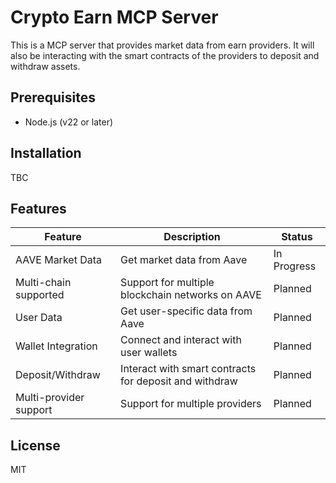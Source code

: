# Crypto Earn MCP Server

This is a MCP server that provides market data from earn providers. It will also be interacting with the smart contracts of the providers to deposit and withdraw assets.

## Prerequisites

- Node.js (v22 or later)

## Installation

TBC

## Features

| Feature | Description | Status |
|---------|-------------|--------|
| AAVE Market Data | Get market data from Aave | In Progress |
| Multi-chain supported | Support for multiple blockchain networks on AAVE | Planned |
| User Data | Get user-specific data from Aave | Planned |
| Wallet Integration | Connect and interact with user wallets | Planned |
| Deposit/Withdraw | Interact with smart contracts for deposit and withdraw | Planned |
| Multi-provider support | Support for multiple providers | Planned |

## License

MIT
